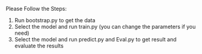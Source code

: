 Please Follow the Steps:
1. Run bootstrap.py to get the data
2. Select the model and run train.py (you can change the parameters if you need)
3. Select the model and run predict.py and Eval.py to get result and evaluate the results
